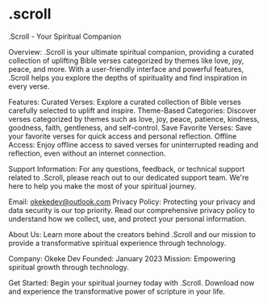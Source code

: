 # .scroll
.Scroll - Your Spiritual Companion

Overview:
.Scroll is your ultimate spiritual companion, providing a curated collection of uplifting Bible verses categorized by themes like love, joy, peace, and more. With a user-friendly interface and powerful features, .Scroll helps you explore the depths of spirituality and find inspiration in every verse.

Features:
Curated Verses: Explore a curated collection of Bible verses carefully selected to uplift and inspire.
Theme-Based Categories: Discover verses categorized by themes such as love, joy, peace, patience, kindness, goodness, faith, gentleness, and self-control.
Save Favorite Verses: Save your favorite verses for quick access and personal reflection.
Offline Access: Enjoy offline access to saved verses for uninterrupted reading and reflection, even without an internet connection.

Support Information:
For any questions, feedback, or technical support related to .Scroll, please reach out to our dedicated support team. We're here to help you make the most of your spiritual journey.

Email: okekedev@outlook.com
Privacy Policy:
Protecting your privacy and data security is our top priority. Read our comprehensive privacy policy to understand how we collect, use, and protect your personal information.

About Us:
Learn more about the creators behind .Scroll and our mission to provide a transformative spiritual experience through technology.

Company: Okeke Dev
Founded: January 2023
Mission: Empowering spiritual growth through technology.

Get Started:
Begin your spiritual journey today with .Scroll. Download now and experience the transformative power of scripture in your life.
